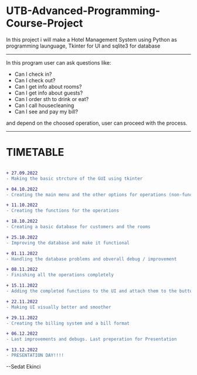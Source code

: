 # UTB-Advanced-Programming-Course-Project
In this project i will make a Hotel Management System using Python as programming launguage, 
Tkinter for UI and 
sqlite3 for database 

------------------------------------------------------------------------

In this program user can ask questions like:

* Can I check in?
* Can I check out?
* Can I get info about rooms?
* Can I get info about guests?
* Can I order sth to drink or eat?
* Can I call housecleaning
* Can I see and pay my bill?

 and depend on the choosed operation, user can proceed with the process.

------------------------------------------------------------------------
# TIMETABLE
```diff

+ 27.09.2022
- Making the basic strcture of the GUI using tkinter

+ 04.10.2022
- Creating the main menu and the other options for operations (non-functional)

+ 11.10.2022
- Creating the functions for the operations

+ 18.10.2022
- Creating a basic database for customers and the rooms

+ 25.10.2022
- Improving the database and make it functional

+ 01.11.2022
- Handling the database problems and obverall debug / improvement

+ 08.11.2022
- Finishing all the operations completely

+ 15.11.2022
- Adding the completed functions to the UI and attach them to the buttons and also attach them to each other 

+ 22.11.2022
- Making UI visually better and smoother

+ 29.11.2022
- Creating the billing system and a bill format

+ 06.12.2022
- Last improvements and debugs. Last preperation for Presentation

+ 13.12.2022
- PRESENTATION DAY!!!!
```
--Sedat Ekinci
